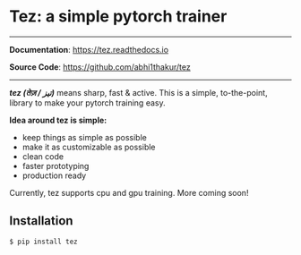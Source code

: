 
<p align="center">
<h1><b>Tez: a simple pytorch trainer</b></h1>
</p>

<p align="center">
<!-- # badges -->
<!-- <a href="https://codecov.io/gh/tiangolo/fastapi" target="_blank">
    <img src="https://img.shields.io/codecov/c/github/tiangolo/fastapi?color=%2334D058" alt="Coverage">
</a> -->
<!-- <a href="https://pypi.org/project/fastapi" target="_blank">
    <img src="https://img.shields.io/pypi/v/fastapi?color=%2334D058&label=pypi%20package" alt="Package version"> -->
<!-- </a> -->
</p>


---
**Documentation**: <a href="https://tez.readthedocs.io" target="_blank">https://tez.readthedocs.io</a>

**Source Code**: <a href="https://github.com/abhi1thakur/tez" target="_blank">https://github.com/abhi1thakur/tez</a>

---

***tez (तेज़ / تیز)***  means sharp, fast & active. This is a simple, to-the-point, library to make your pytorch training easy.

**Idea around tez is simple:**

- keep things as simple as possible
- make it as customizable as possible
- clean code
- faster prototyping
- production ready

Currently, tez supports cpu and gpu training. More coming soon!


## Installation

```console
$ pip install tez
```
<br>
<br>